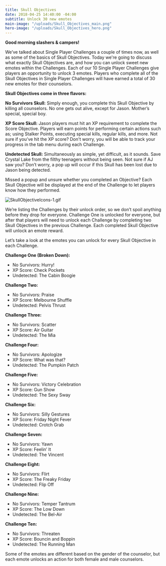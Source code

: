 ```yaml
---
title: Skull Objectives
date: 2018-04-25 14:40:00 -04:00
subtitle: Unlock 30 new emotes
main-image: "/uploads/Skull_Objectives_main.png"
hero-image: "/uploads/Skull_Objectives_hero.png"
---
```


**Good morning slashers & campers!**
 
We’ve talked about Single Player Challenges a couple of times now, as well as some of the basics of Skull Objectives. Today we're going to discuss what exactly Skull Objectives are, and how you can unlock sweet new emotes within the Challenges. Each of our 10 Single Player Challenges give players an opportunity to unlock 3 emotes. Players who complete all of the Skull Objectives in Single Player Challenges will have earned a total of 30 new emotes for their counselors.
 
**Skull Objectives come in three flavors:**
 
**No Survivors Skull:** Simply enough, you complete this Skull Objective by killing all counselors. No one gets out alive, except for Jason. Mother’s special, special boy.
 
**XP Score Skull:** Jason players must hit an XP requirement to complete the Score Objective. Players will earn points for performing certain actions such as; using Stalker Points, executing special kills, regular kills, and more. Not sure if you’ve hit the XP score? Don't worry, you will be able to track your progress in the tab menu during each Challenge.
 
**Undetected Skull:** Simultaneously as simple, yet difficult, as it sounds. Save Crystal Lake from the filthy teenagers without being seen. Not sure if AJ saw you? Don’t worry, a pop up will occur if this Skull has been lost due to Jason being detected.

Missed a popup and unsure whether you completed an Objective? Each Skull Objective will be displayed at the end of the Challenge to let players know how they performed.

![SkullObjectiveIcons-1.gif](/uploads/SkullObjectiveIcons-1.gif)
 
We’re listing the Challenges by their unlock order, so we don’t spoil anything before they drop for everyone. Challenge One is unlocked for everyone, but after that players will need to unlock each Challenge by completing two Skull Objectives in the previous Challenge. Each completed Skull Objective will unlock an emote reward. 

Let’s take a look at the emotes you can unlock for every Skull Objective in each Challenge. 

**Challenge One (Broken Down):**
* No Survivors: Hurry!
* XP Score: Check Pockets
* Undetected: The Cabin Boogie

**Challenge Two:**
* No Survivors: Praise
* XP Score: Melbourne Shuffle
* Undetected: Pelvis Thrust

**Challenge Three:**
* No Survivors: Scatter
* XP Score: Air Guitar
* Undetected: The Mia

**Challenge Four:**
* No Survivors: Apologize
* XP Score: What was that?
* Undetected: The Pumpkin Patch

**Challenge Five:**
* No Survivors: Victory Celebration
* XP Score: Gun Show
* Undetected: The Sexy Sway

**Challenge Six:**
* No Survivors: Silly Gestures
* XP Score: Friday Night Fever
* Undetected: Crotch Grab

**Challenge Seven:**
* No Survivors: Yawn
* XP Score: Feelin’ It
* Undetected: The Vincent

**Challenge Eight:**
* No Survivors: Flirt
* XP Score: The Freaky Friday
* Undetected: Flip Off
 
**Challenge Nine:**
* No Survivors: Temper Tantrum
* XP Score: The Low Down
* Undetected: The Bel-Air
 
**Challenge Ten:**
* No Survivors: Threaten
* XP Score: Bouncin and Boppin
* Undetected: The Running Man
 
Some of the emotes are different based on the gender of the counselor, but each emote unlocks an action for both female and male counselors.

